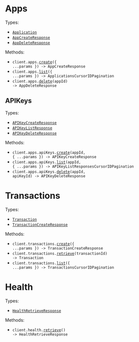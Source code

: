 # Apps

Types:

- <code><a href="./src/resources/apps/apps.ts">Application</a></code>
- <code><a href="./src/resources/apps/apps.ts">AppCreateResponse</a></code>
- <code><a href="./src/resources/apps/apps.ts">AppDeleteResponse</a></code>

Methods:

- <code title="post /apps/create">client.apps.<a href="./src/resources/apps/apps.ts">create</a>({ ...params }) -> AppCreateResponse</code>
- <code title="get /apps/list">client.apps.<a href="./src/resources/apps/apps.ts">list</a>({ ...params }) -> ApplicationsCursorIDPagination</code>
- <code title="delete /apps/{appId}">client.apps.<a href="./src/resources/apps/apps.ts">delete</a>(appId) -> AppDeleteResponse</code>

## APIKeys

Types:

- <code><a href="./src/resources/apps/api-keys.ts">APIKeyCreateResponse</a></code>
- <code><a href="./src/resources/apps/api-keys.ts">APIKeyListResponse</a></code>
- <code><a href="./src/resources/apps/api-keys.ts">APIKeyDeleteResponse</a></code>

Methods:

- <code title="post /apps/{appId}/api-keys/create">client.apps.apiKeys.<a href="./src/resources/apps/api-keys.ts">create</a>(appId, { ...params }) -> APIKeyCreateResponse</code>
- <code title="get /apps/{appId}/api-keys/list">client.apps.apiKeys.<a href="./src/resources/apps/api-keys.ts">list</a>(appId, { ...params }) -> APIKeyListResponsesCursorIDPagination</code>
- <code title="delete /apps/{appId}/api-keys/{apiKeyId}">client.apps.apiKeys.<a href="./src/resources/apps/api-keys.ts">delete</a>(appId, apiKeyId) -> APIKeyDeleteResponse</code>

# Transactions

Types:

- <code><a href="./src/resources/transactions.ts">Transaction</a></code>
- <code><a href="./src/resources/transactions.ts">TransactionCreateResponse</a></code>

Methods:

- <code title="post /transactions/create">client.transactions.<a href="./src/resources/transactions.ts">create</a>({ ...params }) -> TransactionCreateResponse</code>
- <code title="get /transactions/{transactionId}">client.transactions.<a href="./src/resources/transactions.ts">retrieve</a>(transactionId) -> Transaction</code>
- <code title="get /transactions/list">client.transactions.<a href="./src/resources/transactions.ts">list</a>({ ...params }) -> TransactionsCursorIDPagination</code>

# Health

Types:

- <code><a href="./src/resources/health.ts">HealthRetrieveResponse</a></code>

Methods:

- <code title="get /health">client.health.<a href="./src/resources/health.ts">retrieve</a>() -> HealthRetrieveResponse</code>
